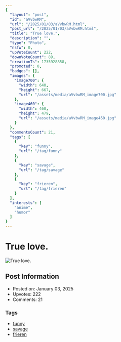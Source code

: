 ```yaml
---
{
  "layout": "post",
  "id": "aVvbwRM",
  "url": "/2025/01/03/aVvbwRM.html",
  "post_url": "/2025/01/03/aVvbwRM.html",
  "title": "True love.",
  "description": "",
  "type": "Photo",
  "nsfw": 0,
  "upVoteCount": 222,
  "downVoteCount": 89,
  "creationTs": 1735928858,
  "promoted": 0,
  "badges": [],
  "images": {
    "image700": {
      "width": 640,
      "height": 667,
      "url": "/assets/media/aVvbwRM_image700.jpg"
    },
    "image460": {
      "width": 460,
      "height": 479,
      "url": "/assets/media/aVvbwRM_image460.jpg"
    }
  },
  "commentsCount": 21,
  "tags": [
    {
      "key": "funny",
      "url": "/tag/funny"
    },
    {
      "key": "savage",
      "url": "/tag/savage"
    },
    {
      "key": "frieren",
      "url": "/tag/frieren"
    }
  ],
  "interests": [
    "anime",
    "humor"
  ]
}
---
```


# True love.

![True love.](/assets/media/aVvbwRM_image700.jpg)

## Post Information

- Posted on: January 03, 2025
- Upvotes: 222
- Comments: 21

### Tags

- [funny](/tag/funny)
- [savage](/tag/savage)
- [frieren](/tag/frieren)

